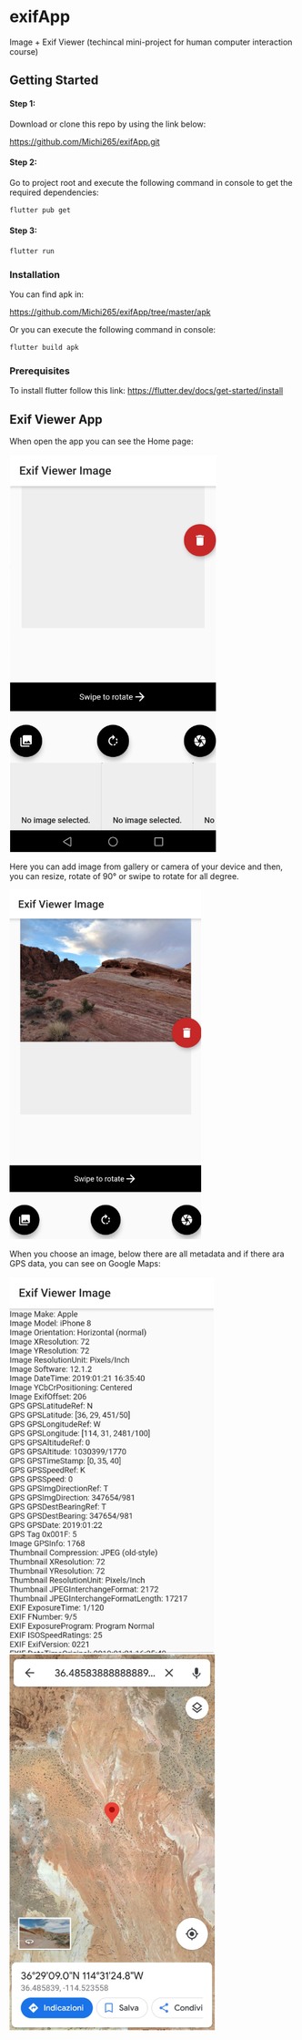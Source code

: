 # exifApp
Image + Exif Viewer (techincal mini-project for human computer interaction course)

## Getting Started

#### Step 1: 
Download or clone this repo by using the link below:

https://github.com/Michi265/exifApp.git

#### Step 2: 
Go to project root and execute the following command in console to get the required dependencies:
```bash
flutter pub get 
```
#### Step 3:
```bash
flutter run 
```
### Installation

You can find apk in:

https://github.com/Michi265/exifApp/tree/master/apk

Or you can execute the following command in console:
```bash
flutter build apk
```
### Prerequisites

To install flutter follow this link: https://flutter.dev/docs/get-started/install

## Exif Viewer App

When open the app you can see the Home page:

![](images/app.png) 

Here you can add image from gallery or camera of your device and then, you can resize, rotate of 90° or swipe to rotate for all degree. 

![](images/desert.png)

When you choose an image, below there are all metadata and if there ara GPS data, you can see on Google Maps:

![](images/data.png) ![](images/map.png)
